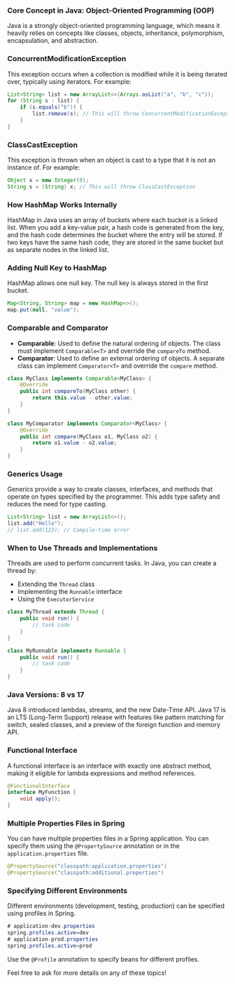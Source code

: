 ### Core Concept in Java: Object-Oriented Programming (OOP)

Java is a strongly object-oriented programming language, which means it heavily relies on concepts like classes, objects, inheritance, polymorphism, encapsulation, and abstraction.

### ConcurrentModificationException

This exception occurs when a collection is modified while it is being iterated over, typically using iterators. For example:

```java
List<String> list = new ArrayList<>(Arrays.asList("a", "b", "c"));
for (String s : list) {
    if (s.equals("b")) {
        list.remove(s); // This will throw ConcurrentModificationException
    }
}
```

### ClassCastException

This exception is thrown when an object is cast to a type that it is not an instance of. For example:

```java
Object x = new Integer(0);
String s = (String) x; // This will throw ClassCastException
```

### How HashMap Works Internally

HashMap in Java uses an array of buckets where each bucket is a linked list. When you add a key-value pair, a hash code is generated from the key, and the hash code determines the bucket where the entry will be stored. If two keys have the same hash code, they are stored in the same bucket but as separate nodes in the linked list.

### Adding Null Key to HashMap

HashMap allows one null key. The null key is always stored in the first bucket.

```java
Map<String, String> map = new HashMap<>();
map.put(null, "value");
```

### Comparable and Comparator

- **Comparable**: Used to define the natural ordering of objects. The class must implement `Comparable<T>` and override the `compareTo` method.
- **Comparator**: Used to define an external ordering of objects. A separate class can implement `Comparator<T>` and override the `compare` method.

```java
class MyClass implements Comparable<MyClass> {
    @Override
    public int compareTo(MyClass other) {
        return this.value - other.value;
    }
}

class MyComparator implements Comparator<MyClass> {
    @Override
    public int compare(MyClass o1, MyClass o2) {
        return o1.value - o2.value;
    }
}
```

### Generics Usage

Generics provide a way to create classes, interfaces, and methods that operate on types specified by the programmer. This adds type safety and reduces the need for type casting.

```java
List<String> list = new ArrayList<>();
list.add("Hello");
// list.add(123); // Compile-time error
```

### When to Use Threads and Implementations

Threads are used to perform concurrent tasks. In Java, you can create a thread by:

- Extending the `Thread` class
- Implementing the `Runnable` interface
- Using the `ExecutorService`

```java
class MyThread extends Thread {
    public void run() {
        // task code
    }
}

class MyRunnable implements Runnable {
    public void run() {
        // task code
    }
}
```

### Java Versions: 8 vs 17

Java 8 introduced lambdas, streams, and the new Date-Time API. Java 17 is an LTS (Long-Term Support) release with features like pattern matching for switch, sealed classes, and a preview of the foreign function and memory API.

### Functional Interface

A functional interface is an interface with exactly one abstract method, making it eligible for lambda expressions and method references.

```java
@FunctionalInterface
interface MyFunction {
    void apply();
}
```

### Multiple Properties Files in Spring

You can have multiple properties files in a Spring application. You can specify them using the `@PropertySource` annotation or in the `application.properties` file.

```java
@PropertySource("classpath:application.properties")
@PropertySource("classpath:additional.properties")
```

### Specifying Different Environments

Different environments (development, testing, production) can be specified using profiles in Spring.

```java
# application-dev.properties
spring.profiles.active=dev
# application-prod.properties
spring.profiles.active=prod
```

Use the `@Profile` annotation to specify beans for different profiles.

Feel free to ask for more details on any of these topics!
